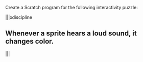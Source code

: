 Create a Scratch program for the following interactivity puzzle:

|||xdiscipline
## Whenever a sprite hears a loud sound, it changes color.
|||